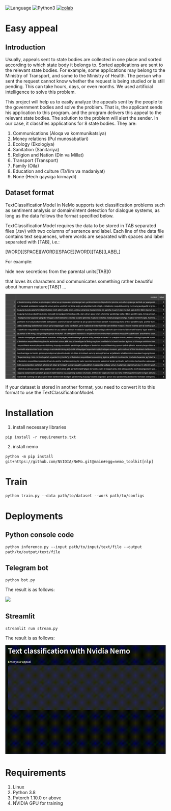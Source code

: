 ![Language](https://img.shields.io/badge/Language-Python-blue.svg)
![Python3](https://img.shields.io/badge/Python-3.X-red.svg)
[![colab](https://colab.research.google.com/assets/colab-badge.svg)](https://colab.research.google.com/drive/1Jb3MY7FOkWfWyoZmzcI9uMJ4AHCf2fxu#scrollTo=92PB0iTqNnW-)

# Easy appeal

## Introduction

Usually, appeals sent to state bodies are collected in one place and sorted according to which state body it belongs to. Sorted applications are sent to the relevant state bodies. For example, some applications may belong to the Ministry of Transport, and some to the Ministry of Health. The person who sent the request cannot know whether the request is being studied or is still pending. This can take hours, days, or even months. We used artificial intelligence to solve this problem.

This project will help us to easily analyze the appeals sent by the people to the government bodies and solve the problem. That is, the applicant sends his application to this program. and the program delivers this appeal to the relevant state bodies. The solution to the problem will alert the sender. In our case, it classifies applications for 8 state bodies. They are:

1. Communications (Aloqa va kommunikatsiya)
2. Money relations (Pul munosabatlari)
3. Ecology (Ekologiya)
4. Sanitation (Sanitariya)
5. Religion and Nation (Din va Millat)
6. Transport (Transport)
7. Family (Oila)
8. Education and culture (Ta'lim va madaniyat)
9. None (Hech qaysiga kirmaydi)

## Dataset format

TextClassificationModel in NeMo supports text classification problems such as sentiment analysis or domain/intent detection for dialogue systems, as long as the data follows the format specified below.

TextClassificationModel requires the data to be stored in TAB separated files (.tsv) with two columns of sentence and label. Each line of the data file contains text sequences, where words are separated with spaces and label separated with [TAB], i.e.:

[WORD][SPACE][WORD][SPACE][WORD][TAB][LABEL]

For example:

hide new secretions from the parental units[TAB]0

that loves its characters and communicates something rather beautiful about human nature[TAB]1
...

<a><img src="images/data.png"/></a>

If your dataset is stored in another format, you need to convert it to this format to use the TextClassificationModel.

# Installation

1. install necessary libraries

```
pip install -r requirements.txt
```

2. install nemo

```
python -m pip install git+https://github.com/NVIDIA/NeMo.git@main#egg=nemo_toolkit[nlp]
```

# Train

```
python train.py --data path/to/dataset --work path/to/configs
```

# Deployments

## Python console code

```
python inference.py --input path/to/input/text/file --output path/to/output/text/file
```

## Telegram bot

```
python bot.py
```

The result is as follows:

<img src="images/appeal_bot.gif">

## Streamlit

```
streamlit run stream.py
```

The result is as follows:

<img src="images/appeal_streamlit.gif">

# Requirements

1. Linux
2. Python 3.8
3. Pytorch 1.10.0 or above
4. NVIDIA GPU for training
